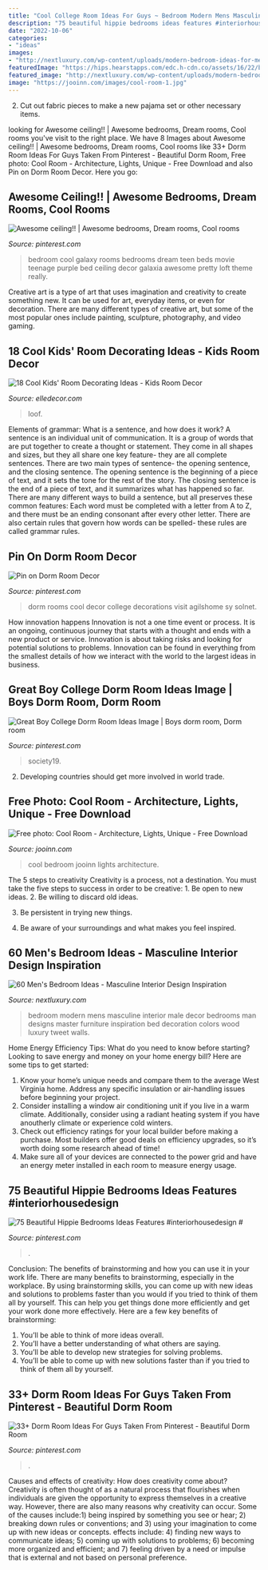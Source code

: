 ```yaml
---
title: "Cool College Room Ideas For Guys ~ Bedroom Modern Mens Masculine Interior Male Decor Bedrooms Man Designs Master Furniture Inspiration Bed Decoration Colors Wood Luxury Tweet Walls"
description: "75 beautiful hippie bedrooms ideas features #interiorhousedesign #"
date: "2022-10-06"
categories:
- "ideas"
images:
- "http://nextluxury.com/wp-content/uploads/modern-bedroom-ideas-for-men.jpg"
featuredImage: "https://hips.hearstapps.com/edc.h-cdn.co/assets/16/22/boys-bedroom-ideas-3.jpg?crop=1xw:0.9998571428571429xh;center,top&amp;resize=480:*"
featured_image: "http://nextluxury.com/wp-content/uploads/modern-bedroom-ideas-for-men.jpg"
image: "https://jooinn.com/images/cool-room-1.jpg"
---
```



2. Cut out fabric pieces to make a new pajama set or other necessary items.

	

		
looking for Awesome ceiling!! | Awesome bedrooms, Dream rooms, Cool rooms you've visit to the right place. We have 8 Images about Awesome ceiling!! | Awesome bedrooms, Dream rooms, Cool rooms like 33+ Dorm Room Ideas For Guys Taken From Pinterest - Beautiful Dorm Room, Free photo: Cool Room - Architecture, Lights, Unique - Free Download and also Pin on Dorm Room Decor. Here you go:
		
    
## Awesome Ceiling!! | Awesome Bedrooms, Dream Rooms, Cool Rooms

<img loading=lazy src="https://i.pinimg.com/736x/8f/00/c8/8f00c86edb3a1e2682b70cf4ba855990--bed-room-bedroom-bed.jpg" onerror="this.onerror=null;this.src='https://tse1.mm.bing.net/th?id=OIP.3ghWC9gQUMnb85-L1cI2-gHaLH&amp;pid=15.1';" alt="Awesome ceiling!! | Awesome bedrooms, Dream rooms, Cool rooms">

_Source: pinterest.com_

>bedroom cool galaxy rooms bedrooms dream teen beds movie teenage purple bed ceiling decor galaxia awesome pretty loft theme really. 

	

Creative art is a type of art that uses imagination and creativity to create something new. It can be used for art, everyday items, or even for decoration. There are many different types of creative art, but some of the most popular ones include painting, sculpture, photography, and video gaming.

    
## 18 Cool Kids&#039; Room Decorating Ideas - Kids Room Decor

<img loading=lazy src="https://hips.hearstapps.com/edc.h-cdn.co/assets/16/22/boys-bedroom-ideas-3.jpg?crop=1xw:0.9998571428571429xh;center,top&amp;resize=480:*" onerror="this.onerror=null;this.src='https://tse2.mm.bing.net/th?id=OIP.5OuIE7w845Od8FVAeNmagAHaLH&amp;pid=15.1';" alt="18 Cool Kids&#039; Room Decorating Ideas - Kids Room Decor">

_Source: elledecor.com_

>loof. 

	

Elements of grammar: What is a sentence, and how does it work?
A sentence is an individual unit of communication. It is a group of words that are put together to create a thought or statement. They come in all shapes and sizes, but they all share one key feature- they are all complete sentences. There are two main types of sentence- the opening sentence, and the closing sentence. The opening sentence is the beginning of a piece of text, and it sets the tone for the rest of the story. The closing sentence is the end of a piece of text, and it summarizes what has happened so far. There are many different ways to build a sentence, but all preserves these common features: Each word must be completed with a letter from A to Z, and there must be an ending consonant after every other letter. There are also certain rules that govern how words can be spelled- these rules are called grammar rules.

    
## Pin On Dorm Room Decor

<img loading=lazy src="https://i.pinimg.com/736x/95/25/41/952541353a7da2665585051dd24a7bfd.jpg" onerror="this.onerror=null;this.src='https://tse2.mm.bing.net/th?id=OIP.4jYAseDXhU3F-JCeD2XLmgHaJ3&amp;pid=15.1';" alt="Pin on Dorm Room Decor">

_Source: pinterest.com_

>dorm rooms cool decor college decorations visit agilshome sy solnet. 

	

How innovation happens
Innovation is not a one time event or process. It is an ongoing, continuous journey that starts with a thought and ends with a new product or service. Innovation is about taking risks and looking for potential solutions to problems. Innovation can be found in everything from the smallest details of how we interact with the world to the largest ideas in business.

    
## Great Boy College Dorm Room Ideas Image | Boys Dorm Room, Dorm Room

<img loading=lazy src="https://i.pinimg.com/736x/65/e8/8d/65e88d59b735374b92e885207adc8fdd.jpg" onerror="this.onerror=null;this.src='https://tse2.mm.bing.net/th?id=OIP.ls_C-8QQS1S4Nr_OWDdxJgHaLH&amp;pid=15.1';" alt="Great Boy College Dorm Room Ideas Image | Boys dorm room, Dorm room">

_Source: pinterest.com_

>society19. 

	

2. Developing countries should get more involved in world trade.

    
## Free Photo: Cool Room - Architecture, Lights, Unique - Free Download

<img loading=lazy src="https://jooinn.com/images/cool-room-1.jpg" onerror="this.onerror=null;this.src='https://tse1.mm.bing.net/th?id=OIP.40Tfst2Vu2wAmF05uT1r-QHaE3&amp;pid=15.1';" alt="Free photo: Cool Room - Architecture, Lights, Unique - Free Download">

_Source: jooinn.com_

>cool bedroom jooinn lights architecture. 

	

The 5 steps to creativity
Creativity is a process, not a destination. You must take the five steps to success in order to be creative: 1. Be open to new ideas.
2. Be willing to discard old ideas.

3. Be persistent in trying new things.

4. Be aware of your surroundings and what makes you feel inspired.


    
## 60 Men&#039;s Bedroom Ideas - Masculine Interior Design Inspiration

<img loading=lazy src="http://nextluxury.com/wp-content/uploads/modern-bedroom-ideas-for-men.jpg" onerror="this.onerror=null;this.src='https://tse1.mm.bing.net/th?id=OIP.WlHPbCiGBGbRYbTKaMP8TQHaJ4&amp;pid=15.1';" alt="60 Men&#039;s Bedroom Ideas - Masculine Interior Design Inspiration">

_Source: nextluxury.com_

>bedroom modern mens masculine interior male decor bedrooms man designs master furniture inspiration bed decoration colors wood luxury tweet walls. 

	

Home Energy Efficiency Tips: What do you need to know before starting?
Looking to save energy and money on your home energy bill? Here are some tips to get started: 
1. Know your home’s unique needs and compare them to the average West Virginia home. Address any specific insulation or air-handling issues before beginning your project. 
2. Consider installing a window air conditioning unit if you live in a warm climate. Additionally, consider using a radiant heating system if you have anoutherly climate or experience cold winters. 
3. Check out efficiency ratings for your local builder before making a purchase. Most builders offer good deals on efficiency upgrades, so it’s worth doing some research ahead of time! 
4. Make sure all of your devices are connected to the power grid and have an energy meter installed in each room to measure energy usage.

    
## 75 Beautiful Hippie Bedrooms Ideas Features #interiorhousedesign #

<img loading=lazy src="https://i.pinimg.com/736x/00/0e/c6/000ec6b24d05117e175d09b40905e954.jpg" onerror="this.onerror=null;this.src='https://tse1.mm.bing.net/th?id=OIP.QhGA5UlOLN0YvO8y6D3VfQHaJ3&amp;pid=15.1';" alt="75 Beautiful Hippie Bedrooms Ideas Features #interiorhousedesign #">

_Source: pinterest.com_

>. 

	

Conclusion: The benefits of brainstorming and how you can use it in your work life.
There are many benefits to brainstorming, especially in the workplace. By using brainstorming skills, you can come up with new ideas and solutions to problems faster than you would if you tried to think of them all by yourself. This can help you get things done more efficiently and get your work done more effectively. Here are a few key benefits of brainstorming:
1. You’ll be able to think of more ideas overall.
2. You’ll have a better understanding of what others are saying.
3. You’ll be able to develop new strategies for solving problems.
4. You’ll be able to come up with new solutions faster than if you tried to think of them all by yourself.

    
## 33+ Dorm Room Ideas For Guys Taken From Pinterest - Beautiful Dorm Room

<img loading=lazy src="https://i.pinimg.com/736x/83/2d/e7/832de7177e2f4db73779b7c1cb7d08f9.jpg" onerror="this.onerror=null;this.src='https://tse2.mm.bing.net/th?id=OIP.SCnOOm-pxPAzLlWej-2N8wHaMV&amp;pid=15.1';" alt="33+ Dorm Room Ideas For Guys Taken From Pinterest - Beautiful Dorm Room">

_Source: pinterest.com_

>. 

	

Causes and effects of creativity: How does creativity come about?
Creativity is often thought of as a natural process that flourishes when individuals are given the opportunity to express themselves in a creative way. However, there are also many reasons why creativity can occur. Some of the causes include:1) being inspired by something you see or hear; 2) breaking down rules or conventions; and 3) using your imagination to come up with new ideas or concepts. effects include: 4) finding new ways to communicate ideas; 5) coming up with solutions to problems; 6) becoming more organized and efficient; and 7) feeling driven by a need or impulse that is external and not based on personal preference.


